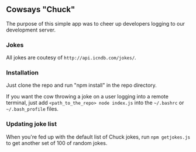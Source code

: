 ## Cowsays "Chuck"

The purpose of this simple app was to cheer up developers logging to our development server.

### Jokes

All jokes are coutesy of `http://api.icndb.com/jokes/`.

### Installation

Just clone the repo and run "npm install" in the repo directory.

If you want the cow throwing a joke on a user logging into a remote terminal, just add `<path_to_the_repo> node index.js` into the `~/.bashrc` or `~/.bash_profile` files.

### Updating joke list

When you're fed up with the default list of Chuck jokes, run `npm getjokes.js` to get another set of 100 of random jokes. 

